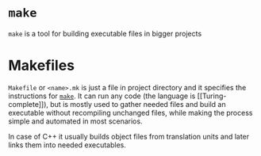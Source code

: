 # `make`
`make` is a tool for building executable files in bigger projects

# Makefiles
`Makefile` or `<name>.mk` is just a file in project directory and it specifies the instructions for [`make`](#`make`). It can run any code (the language is [[Turing-complete]]), but is mostly used to gather needed files and build an executable without recompiling unchanged files, while making the process simple and automated in most scenarios.

In case of C++ it usually builds object files from translation units and later links them into needed executables.